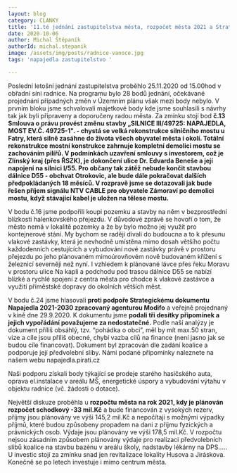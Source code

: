 ```yaml
---
layout: blog
category: CLANKY
title: '11.té jednání zastupitelstva města, rozpočet města 2021 a Strategický plán'
date: 2020-10-06
author: Michal Štěpaník
authorId: michal.stepanik
image: /assets/img/posts/radnice-vanoce.jpg  
tags: 'napajedla zastupitelstvo '

---
```



Poslední letošní jednání zastupitelstva proběhlo 25.11.2020 od 15.00hod v obřadní síni radnice. Na programu bylo 28 bodů jednání, očekávané projednání případných změn v Územním plánu však mezi body nebylo. V prvním bloku jsme schvalovali majetkové body kde jsme souhlasili s návrhy tak jak byli připraveny a doporučeny radou města. Za zmínku stojí bod **č.13 Smlouva o právu provést změnu stavby „SILNICE III/49725: NAPAJEDLA, MOST EV.Č. 49725-1". - chystá se velká rekonstrukce silničního mostu u Fatry, která silně zasáhne do života všech obyvatel města i okolí. Totální rekonstrukce mostní konstrukce zahrnuje kompletní demolici mostu se zachováním pilířů. V podmínkách uzavření smlouvy s investorem, což je Zlínský kraj (přes ŘSZK), je dokončení ulice Dr. Edvarda Beneše a její napojení na silnici I/55. Pro občany tak zátěž nebude končit stavbou dálnice D55 - obchvat Otrokovic, ale bude dále pokračovat dalších předpokládaných 18 měsíců. V rozpravě jsme se dotazovali jak bude řešen příjem signálu NTV CABLE pro obyvatele Zámoraví po demolici mostu, když stávající kabel je uložen na tělese mostu.**

V bodu č.16 jsme podpořili koupi pozemku a stavby na něm v bezprostřední blízkosti halenkovského přejezdu. V důvodové zprávě se hovoří o tom, že město nemá v lokalitě pozemky a že by bylo možno jej využít pro kontejnerové stání. My bychom se raději dívali do budoucna a to k přesunu vlakové zastávky, která je nevhodně umístěna mimo dosah většího počtu každodenních cestujících a vybudování nové zastávky právě v prostoru přejezdu po jeho plánovaném mimoúrovňovém nově budovaném křížení s železnicí severněji než nyní. I vzhledem k plánované lávce přes řeku Moravu v prostoru ulice Na kapli a podchodu pod trasou dálnice D55 se nabízí blízké a rychlé spojení z centra města pro chodce k vlakové zastávce a využití příměstské dopravy do okolních větších měst.

V bodu č.24 jsme hlasovali **proti podpoře Strategickému dokumentu Napajedla 2021-2030 zpracovaný agenturou Modifo** a veřejně projednaný v kině dne 29.9.2020. K dokumentu jsme **podali tři desítky připomínek a jejich vypořádání považujeme za nedostatečné.** Podle naší analýzy je dokument příliš obsáhlý, tzv. “pohádka o obci”, měl by mít max.50 stran, vize a cíle jsou příliš obecné, chybí vazba cílů na finance (není jasno jak se budou cíle financovat). Dokument byl zpracován dle zadání koalice a podporuje její předvolební sliby. Námi podané připomínky naleznete na našem webu napajedla.pirati.cz

Naši podporu získali body týkající se prodeje starého hasičského auta, oprava el.instalace v areálu MŠ, energetické úspory a vybudování výtahu v objektu radnice (vč. žádosti o dotace).

Největší diskuze proběhla u **rozpočtu města na rok 2021, kdy je plánován rozpočet schodkový -33 mil.Kč** a bude financován z vysokých rezerv, příjmy jsou plánovány ve výši 145,2 mil.Kč a nepočítají s možnými výpadky příjmů, které budou způsobeny propadem na dani z příjmu fyzických a právnických osob. Výdaje jsou plánovány ve výši 178,5 mil.Kč. V rozpočtu nejsou zásadním způsobem plánovány výdaje pro realizaci předvolebních slibů koalice na stavbu bazénu v areálu školy, nadstavby lékárny na DPS….. U investic stojí za zmínku snad jen revitalizace lokality Husova a Jiráskova. Konečně se po letech investuje i mimo centrum města.
